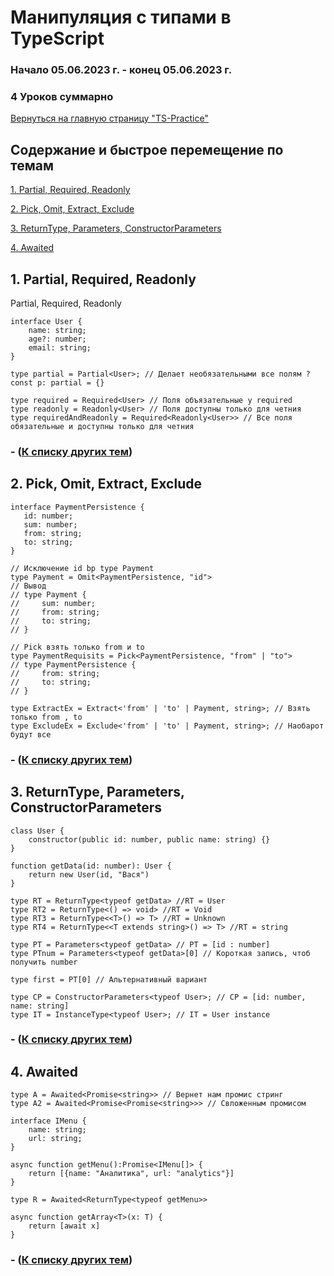 # Манипуляция с типами в TypeScript

### Начало 05.06.2023 г. - конец 05.06.2023 г. 

### 4 Уроков суммарно 

[Вернуться на главную страницу "TS-Practice"](https://github.com/skaylife/TS-Practice)

## Содержание и быстрое перемещение по темам <a name="start">

[1. Partial, Required, Readonly ](#1)

[2. Pick, Omit, Extract, Exclude ](#2)

[3. ReturnType, Parameters, ConstructorParameters ](#3)

[4. Awaited ](#4)

## 1. Partial, Required, Readonly <a name="1"></a> 

Partial, Required, Readonly

```
interface User {
    name: string;
    age?: number;
    email: string;
}

type partial = Partial<User>; // Делает необязательными все полям ? 
const p: partial = {}

type required = Required<User> // Поля объязательные у required 
type readonly = Readonly<User> // Поля доступны только для четния 
type requiredAndReadonly = Required<Readonly<User>> // Все поля обязательные и доступны только для четния
```

### - ([К списку других тем](#start))
## 2. Pick, Omit, Extract, Exclude <a name="2"></a> 

 ```
interface PaymentPersistence {
    id: number;
    sum: number;
    from: string;
    to: string;
}

// Исключение id bp type Payment
type Payment = Omit<PaymentPersistence, "id">
// Вывод
// type Payment {
//     sum: number;
//     from: string;
//     to: string;
// }

// Pick взять только from и to
type PaymentRequisits = Pick<PaymentPersistence, "from" | "to"> 
// type PaymentPersistence {
//     from: string;
//     to: string;
// }

type ExtractEx = Extract<'from' | 'to' | Payment, string>; // Взять только from , to
type ExcludeEx = Exclude<'from' | 'to' | Payment, string>; // Наобарот будут все
 ```

### - ([К списку других тем](#start))

## 3. ReturnType, Parameters, ConstructorParameters <a name="3"></a> 

```
class User {
    constructor(public id: number, public name: string) {}
}

function getData(id: number): User {
    return new User(id, "Вася")
}

type RT = ReturnType<typeof getData> //RT = User
type RT2 = ReturnType<() => void> //RT = Void
type RT3 = ReturnType<<T>() => T> //RT = Unknown
type RT4 = ReturnType<<T extends string>() => T> //RT = string

type PT = Parameters<typeof getData> // PT = [id : number]
type PTnum = Parameters<typeof getData>[0] // Короткая запись, чтоб получить number

type first = PT[0] // Альтернативный вариант

type CP = ConstructorParameters<typeof User>; // CP = [id: number, name: string]
type IT = InstanceType<typeof User>; // IT = User instance
```


### - ([К списку других тем](#start))

## 4. Awaited <a name="4"></a> 

```
type A = Awaited<Promise<string>> // Вернет нам промис стринг
type A2 = Awaited<Promise<Promise<string>>> // Свложенным промисом 

interface IMenu {
    name: string;
    url: string;
}

async function getMenu():Promise<IMenu[]> {
    return [{name: "Аналитика", url: "analytics"}]
}

type R = Awaited<ReturnType<typeof getMenu>>

async function getArray<T>(x: T) {
    return [await x]
}
```

### - ([К списку других тем](#start))
